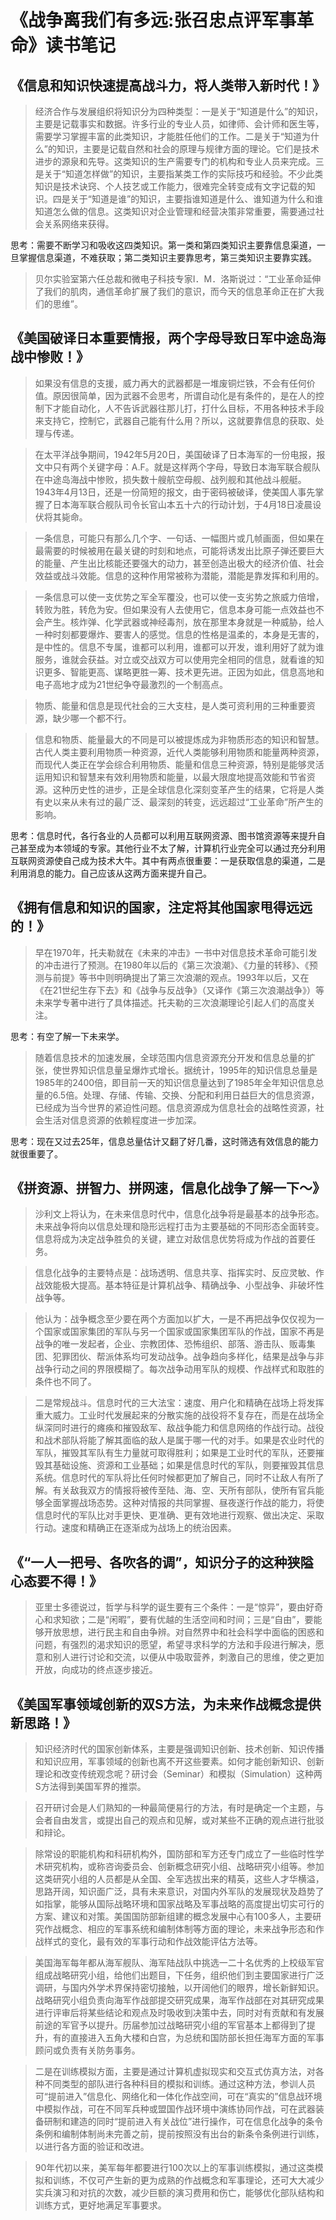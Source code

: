 # 《战争离我们有多远:张召忠点评军事革命》读书笔记

## 《信息和知识快速提高战斗力，将人类带入新时代！》

> 经济合作与发展组织将知识分为四种类型：一是关于“知道是什么”的知识，主要是记载事实和数据。许多行业的专业人员，如律师、会计师和医生等，需要学习掌握丰富的此类知识，才能胜任他们的工作。二是关于“知道为什么”的知识，主要是记载自然和社会的原理与规律方面的理论。它们是技术进步的源泉和先导。这类知识的生产需要专门的机构和专业人员来完成。三是关于“知道怎样做”的知识，主要指某类工作的实际技巧和经验。不少此类知识是技术诀窍、个人技艺或工作能力，很难完全转变成有文字记载的知识。四是关于“知道是谁”的知识，主要指谁知道是什么、谁知道为什么和谁知道怎么做的信息。这类知识对企业管理和经营决策非常重要，需要通过社会关系网络来获得。

思考：需要不断学习和吸收这四类知识。第一类和第四类知识主要靠信息渠道，一旦掌握信息渠道，不难获取；第二类知识主要靠思考，第三类知识主要靠实践。

> 贝尔实验室第六任总裁和微电子科技专家I．M．洛斯说过：“工业革命延伸了我们的肌肉，通信革命扩展了我们的意识，而今天的信息革命正在扩大我们的思维”。

## 《美国破译日本重要情报，两个字母导致日军中途岛海战中惨败！》

> 如果没有信息的支援，威力再大的武器都是一堆废铜烂铁，不会有任何价值。原因很简单，因为武器不会思考，所谓自动化是有条件的，是在人的控制下才能自动化，人不告诉武器往那儿打，打什么目标，不用各种技术手段来支持它，控制它，武器自己能有什么用？所以，这就要靠信息的获取、处理与传递。

> 在太平洋战争期间，1942年5月20日，美国破译了日本海军的一份电报，报文中只有两个关键字母：A.F。就是这样两个字母，导致日本海军联合舰队在中途岛海战中惨败，损失数十艘航空母舰、战列舰和其他战斗舰艇。1943年4月13日，还是一份简短的报文，由于密码被破译，使美国人事先掌握了日本海军联合舰队司令长官山本五十六的行动计划，于4月18日凌晨设伏将其毙命。

> 一条信息，可能只有那么几个字、一句话、一幅图片或几帧画面，但如果在最需要的时候被用在最关键的时刻和地点，可能将诱发出比原子弹还要巨大的能量、产生出比核能还要强大的动力，甚至创造出极大的经济价值、社会效益或战斗效能。信息的这种作用常被称为潜能，潜能是靠发挥和利用的。

> 一条信息可以使一支优势之军全军覆没，也可以使一支劣势之旅威力倍增，转败为胜，转危为安。但如果没有人去使用它，信息本身可能一点效益也不会产生。核炸弹、化学武器或神经毒剂，放在那里本身就是一种威胁，给人一种时刻都要爆炸、要害人的感觉。信息的性格是温柔的，本身是无害的，是中性的。信息不专属，谁都可以利用，谁都可以开发，谁利用好了就为谁服务，谁就会获益。对立或交战双方可以使用完全相同的信息，就看谁的知识更多、智能更高、谋略更胜一筹、技术更先进。正因为如此，信息高地和电子高地才成为21世纪争夺最激烈的一个制高点。

> 物质、能量和信息是现代社会的三大支柱，是人类可资利用的三种重要资源，缺少哪一个都不行。

> 信息和物质、能量最大的不同是可以被提炼成为非物质形态的知识和智慧。古代人类主要利用物质一种资源，近代人类能够利用物质和能量两种资源，而现代人类正在学会综合利用物质、能量和信息三种资源，特别是能够灵活运用知识和智慧来有效利用物质和能量，以最大限度地提高效能和节省资源。这种历史性的进步，正是全球信息化深刻变革产生的结果，它将是人类有史以来从未有过的最广泛、最深刻的转变，远远超过“工业革命”所产生的影响。

思考：信息时代，各行各业的人员都可以利用互联网资源、图书馆资源等来提升自己甚至成为本领域的专家。其他行业不太了解，计算机行业完全可以通过充分利用互联网资源使自己成为技术大牛。其中有两点很重要：一是获取信息的渠道，二是利用消息的能力。自己应该从这两方面来提升自己。

## 《拥有信息和知识的国家，注定将其他国家甩得远远的！》

> 早在1970年，托夫勒就在《未来的冲击》一书中对信息技术革命可能引发的冲击进行了预测。在1980年以后的《第三次浪潮》、《力量的转移》、《预测与前提》等书中则明确提出了第三次浪潮的观点。1993年以后，又在《在21世纪生存下去》和《战争与反战争》（又译作《第三次浪潮战争》）等未来学专著中进行了具体描述。托夫勒的三次浪潮理论引起人们的高度关注。

思考：有空了解一下未来学。

> 随着信息技术的加速发展，全球范围内信息资源充分开发和信息总量的扩张，使世界知识信息量呈爆炸式增长。据统计，1995年的知识信息总量是1985年的2400倍，即目前一天的知识信息量达到了1985年全年知识信息总量的6.5倍。处理、存储、传输、交换、分配和利用日益巨大的信息资源，已经成为当今世界的紧迫性问题。信息资源成为信息社会的战略性资源，社会生活对信息资源的依赖程度进一步加深。

思考：现在又过去25年，信息总量估计又翻了好几番，这时筛选有效信息的能力就很重要了。

## 《拼资源、拼智力、拼网速，信息化战争了解一下～》

> 沙利文上将认为，在未来信息时代中，信息化战争将是最基本的战争形态。未来战争将向以信息处理和隐形远程打击为主要基础的不同形态全面转变。信息将成为决定战争胜负的关键，建立对敌信息优势将成为作战的首要任务。

> 信息化战争的主要特点是：战场透明、信息共享、指挥实时、反应灵敏、作战效能极大提高。基本特征是计算机战争、精确战争、小型战争、非破坏性战争等。

> 他认为：战争概念至少要在两个方面加以扩大，一是不再把战争仅仅视为一个国家或国家集团的军队与另一个国家或国家集团军队的作战，国家不再是战争的唯一发起者，企业、宗教团体、恐怖组织、部落、游击队、贩毒集团、犯罪团伙、帮派体系均可发动战争。战争趋向多样化，结果是战争与非战争行动之间的界限模糊了。每次战争动用军队的规模、作战样式和取胜的条件也不同了。

> 二是常规战斗。信息时代的三大法宝：速度、用户化和精确在战场上将发挥重大威力。工业时代发展起来的分散实施的战役将不复存在，而是在战场全纵深同时进行的瘫痪和摧毁敌军、敌战争能力和信息网络的作战行动。战役和战术部队将能了解其面临的敌人是属于哪一代的对手。如果是农业时代的军队，摧毁其军队有生力量就可取得胜利；如果是工业时代的军队，还要摧毁其基础设施、资源和工业基础；如果是信息时代的军队，则要摧毁其信息系统。信息时代的军队将比任何时候都更加了解自己，同时不让敌人有所了解。有关敌我双方的情报将被传至陆、海、空、天所有部队，使所有官兵能够全面掌握战场态势。这种对情报的共同掌握、昼夜遂行作战的能力，将使信息时代的军队比对手更快、更准确、更有效地进行观察、做出决定、采取行动。速度和精确正在逐渐成为战场上的统治因素。

## 《“一人一把号、各吹各的调”，知识分子的这种狭隘心态要不得！》

> 亚里士多德说过，哲学与科学的诞生要有三个条件：一是“惊异”，要由好奇心和求知欲；二是“闲暇”，要有优越的生活空间和时间；三是“自由”，要能够开放思想，进行民主和自由争辨。对自然界中和社会科学中面临的困惑和问题，有强烈的渴求知识的愿望，希望寻求科学的方法和手段进行解决，愿意和别人进行讨论和交流，以便从中吸取营养，刺激自己的思维，使之更加开放，向成功的终点逐步接近。

## 《美国军事领域创新的双S方法，为未来作战概念提供新思路！》

> 知识经济时代的国家创新体系，主要是强调知识创新、技术创新、知识传播和知识应用，军事领域的创新也离不开这些要素。如何才能创新知识、创新理论和改变传统观念呢？研讨会（Seminar）和模拟（Simulation）这种两S方法得到美国军界的推崇。

> 召开研讨会是人们熟知的一种最简便易行的方法，有时是确定一个主题，与会者自由发言，或提出自己的观点和见解，或对某些不正确的观点进行批驳和辩论。

> 除常设的职能机构和科研机构外，国防部和军方还专门成立了一些临时性学术研究机构，或称咨询委员会、创新概念研究小组、战略研究小组等。参加这类研究小组的人员都是从全国、全军选拔出来的精英，这些人才华横溢，思路开阔，知识面广泛，具有未来意识，对国内外军队的发展现状及趋势了如指掌，能够从国际战略环境和国家战略及军事战略的高度提出切实可行的方案、建议和对策。美国国防部新组建的概念发展中心有100多人，主要研究作战概念、相应的军事系统和编制体制等方面的理论，未来战争形态和作战样式的变化，最有效的军事行动和作战效能评估方法等。

> 美国海军每年都从海军舰队、海军陆战队中挑选一二十名优秀的上校级军官组成战略研究小组，给他们出题目，下任务，组织他们到主要国家进行广泛调研，与国内外学术界保持密切接触，以开阔他们的眼界，增长新鲜知识。战略研究小组负责向海军作战部提交研究成果，海军作战部在对其研究成果进行评审后将某些结论和观点及时吸收到决策中去，同时对有贡献和有发展前途的军官予以提升。历届参加过战略研究小组的军官基本上都得到了提升，有的直接进入五角大楼和白宫，为总统和国防部长担任海军方面的军事顾问或负责有关防务事务。

> 二是在训练模拟方面，主要是通过计算机虚拟现实和交互式仿真方法，对各种不同类型的部队进行各种科目的模拟和训练。通过这种方法，参训人员可“提前进入”信息化、网络化和一体化作战空间，可在“真实的”信息战环境中模拟作战，可在不同军兵种或盟国作战环境中演练协同作战，可在武器装备研制和建造的同时“提前进入有关战位”进行操作，可在信息化战争的条令条例和编制体制尚未完善之前，提前按照没有出台的新条令条例进行训练，以进行各方面的验证和改进。

> 90年代初以来，美军每年都要进行100次以上的军事训练模拟，通过这类模拟和训练，不仅可产生新的更为成熟的作战概念和军事理论，还可大大减少实兵演习和对抗的次数，减少巨额的演习费用和伤亡，能够优化部队结构和训练方式，更好地满足军事要求。
